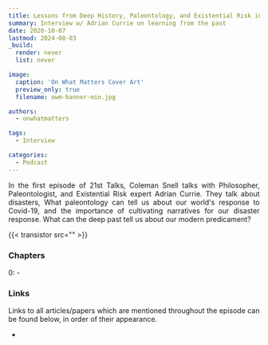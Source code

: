 ```yaml
---
title: Lessons from Deep History, Paleontology, and Existential Risk in a Modern Pandemic w/ Adrian Currie
summary: Interview w/ Adrian Currie on learning from the past
date: 2020-10-07
lastmod: 2024-08-03
_build:
  render: never
  list: never

image:
  caption: 'On What Matters Cover Art'
  preview_only: true
  filename: owm-banner-min.jpg

authors:
  - onwhatmatters

tags:
  - Interview

categories: 
  - Podcast
---
```


<div style="text-align: justify">
In the first episode of 21st Talks, Coleman Snell talks with Philosopher, Paleontologist, and Existential Risk expert Adrian Currie. They talk about disasters, What paleontology can tell us about our world's response to Covid-19, and the importance of cultivating narratives for our disaster response. What can the deep past tell us about our modern predicament?

{{< transistor src="" >}}

### Chapters

0: - 

### Links

Links to all articles/papers which are mentioned throughout the episode can be found below, in order of their appearance.
- <a href="" target="_blank" rel="noreferrer noopener"></a>

<!-- end of the list -->
</div>